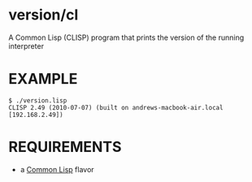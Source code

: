 # version/cl

A Common Lisp (CLISP) program that prints the version of the running interpreter

# EXAMPLE

```
$ ./version.lisp
CLISP 2.49 (2010-07-07) (built on andrews-macbook-air.local [192.168.2.49])
```

# REQUIREMENTS

* a [Common Lisp](http://www.cliki.net/Common+Lisp+implementation) flavor
